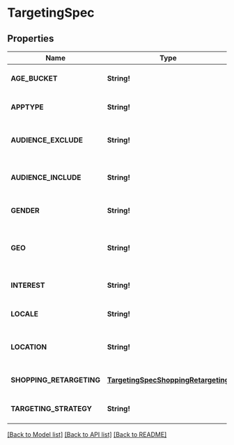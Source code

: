 # TargetingSpec

## Properties
Name | Type | Description | Notes
------------ | ------------- | ------------- | -------------
**AGE_BUCKET** | **String!** | Age ranges. If the AGE_BUCKET field is missing, the default behavior in terms of ad delivery is that **All age buckets** will be targeted. | [optional] [default to null]
**APPTYPE** | **String!** | Allowed devices. If the APPTYPE field is missing, the default behavior in terms of ad delivery is that **All devices/apptypes** will be targeted. | [optional] [default to null]
**AUDIENCE_EXCLUDE** | **String!** | Excluded customer list IDs. Used to drive new customer acquisition goals. For example: [\&quot;2542620905475\&quot;]. Audience lists need to have at least 100 people with Pinterest accounts in them. If the AUDIENCE_EXCLUDE field is missing, the default behavior in terms of ad delivery is that **No users will be excluded**. | [optional] [default to null]
**AUDIENCE_INCLUDE** | **String!** | Targeted customer list IDs. For example: [\&quot;2542620905473\&quot;]. Audience lists need to have at least 100 people with Pinterest accounts in them Audience lists need to have at least 100 people with Pinterest accounts in them. If the AUDIENCE_INCLUDE field is missing, the default behavior in terms of ad delivery is that **All users will be included**. | [optional] [default to null]
**GENDER** | **String!** | Targeted genders. Values: [\&quot;unknown\&quot;,\&quot;male\&quot;,\&quot;female\&quot;]. If the GENDER field is missing, the default behavior in terms of ad delivery is that **All genders will be targeted**. | [optional] [default to null]
**GEO** | **String!** | Location region codes, e.g., \&quot;BE-VOV\&quot; (East Flanders, Belgium) For complete list, &lt;a href&#x3D;\&quot;https://help.pinterest.com/sub/helpcenter/partner/pinterest_location_targeting_codes.xlsx\&quot; target&#x3D;\&quot;_blank\&quot;&gt;click here&lt;/a&gt; or postal codes, e.g., \&quot;US-94107\&quot;. Use either region codes or postal codes but not both. At least one of LOCATION or GEO must be specified. If the GEO field is missing, then only LOCATION values will be targeted (see LOCATION field below). | [optional] [default to null]
**INTEREST** | **String!** | Array of interest object IDs. If the INTEREST field is missing, the default behavior in terms of ad delivery is that **All interests will be targeted**. | [optional] [default to null]
**LOCALE** | **String!** | 24 ISO 639-1 two letter language codes. If the LOCALE field is missing, the default behavior in terms of ad delivery is that **All languages will be targeted, only english non-sublanguage will be targeted**. | [optional] [default to null]
**LOCATION** | **String!** | 22 ISO Alpha 2 two letter country codes or US Nielsen DMA (Designated Market Area) codes (location region codes) (e.g., [\&quot;US\&quot;, \&quot;807\&quot;]). For complete list, click here. Location-Country and Location-Metro codes apply. At least one of LOCATION or GEO must be specified. If the LOCATION field is missing, then only GEO values will be targeted (see GEO field above). | [optional] [default to null]
**SHOPPING_RETARGETING** | [**TargetingSpecShoppingRetargeting**](TargetingSpec_SHOPPING_RETARGETING.md) | Array of object: lookback_window [Integer]: Number of days ago to start lookback timeframe for dynamic retargeting tag_types [Array of integer]: Event types to target for dynamic retargeting exclusion_window [Integer]: Number of days ago to stop lookback timeframe for dynamic retargeting | [optional] [default to null]
**TARGETING_STRATEGY** | **String!** |  | [optional] [default to null]

[[Back to Model list]](../README.md#documentation-for-models) [[Back to API list]](../README.md#documentation-for-api-endpoints) [[Back to README]](../README.md)


